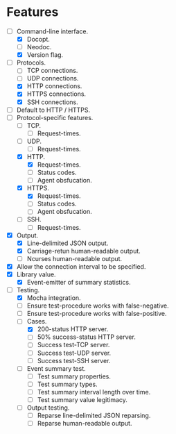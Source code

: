 
# Features

- [ ] Command-line interface.
	- [x] Docopt.
	- [ ] Neodoc.
	- [x] Version flag.
- [ ] Protocols.
	- [ ] TCP connections.
	- [ ] UDP connections.
	- [x] HTTP connections.
	- [x] HTTPS connections.
	- [x] SSH connections.
- [ ] Default to HTTP / HTTPS.
- [ ] Protocol-specific features.
	- [ ] TCP.
		- [ ] Request-times.
	- [ ] UDP.
		- [ ] Request-times.
	- [x] HTTP.
		- [x] Request-times.
		- [ ] Status codes.
		- [ ] Agent obsfucation.
	- [x] HTTPS.
		- [x] Request-times.
		- [ ] Status codes.
		- [ ] Agent obsfucation.
	- [ ] SSH.
		- [ ] Request-times.
- [x] Output.
	- [x] Line-delimited JSON output.
	- [x] Carriage-retun human-readable output.
	- [ ] Ncurses human-readable output.
- [x] Allow the connection interval to be specified.
- [x] Library value.
	- [x] Event-emitter of summary statistics.
- [ ] Testing.
	- [x] Mocha integration.
	- [ ] Ensure test-procedure works with false-negative.
	- [ ] Ensure test-procedure works with false-positive.
	- [ ] Cases.
		- [x] 200-status HTTP server.
		- [ ] 50% success-status HTTP server.
		- [ ] Success test-TCP server. 
		- [ ] Success test-UDP server.
		- [ ] Success test-SSH server.
	- [ ] Event summary test.
		- [ ] Test summary properties.
		- [ ] Test summary types.
		- [ ] Test summary interval length over time.
		- [ ] Test summary value legitimacy.
	- [ ] Output testing.
		- [ ] Reparse line-delimited JSON reparsing.
		- [ ] Reparse human-readable output.
